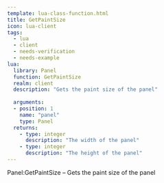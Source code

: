```yaml
---
template: lua-class-function.html
title: GetPaintSize
icon: lua-client
tags:
  - lua
  - client
  - needs-verification
  - needs-example
lua:
  library: Panel
  function: GetPaintSize
  realm: client
  description: "Gets the paint size of the panel"
  
  arguments:
  - position: 1
    name: "panel"
    type: Panel
  returns:
    - type: integer
      description: "The width of the panel"
    - type: integer
      description: "The height of the panel"
---
```


<div class="lua__search__keywords">
Panel:GetPaintSize &#x2013; Gets the paint size of the panel
</div>
